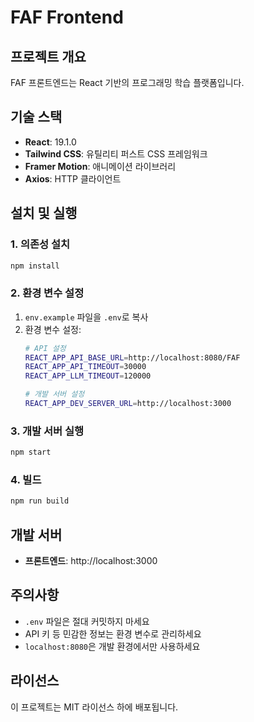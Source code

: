 # FAF Frontend

## 프로젝트 개요
FAF 프론트엔드는 React 기반의 프로그래밍 학습 플랫폼입니다.

## 기술 스택
- **React**: 19.1.0
- **Tailwind CSS**: 유틸리티 퍼스트 CSS 프레임워크
- **Framer Motion**: 애니메이션 라이브러리
- **Axios**: HTTP 클라이언트

## 설치 및 실행

### 1. 의존성 설치
```bash
npm install
```

### 2. 환경 변수 설정
1. `env.example` 파일을 `.env`로 복사
2. 환경 변수 설정:
   ```bash
   # API 설정
   REACT_APP_API_BASE_URL=http://localhost:8080/FAF
   REACT_APP_API_TIMEOUT=30000
   REACT_APP_LLM_TIMEOUT=120000
   
   # 개발 서버 설정
   REACT_APP_DEV_SERVER_URL=http://localhost:3000
   ```

### 3. 개발 서버 실행
```bash
npm start
```

### 4. 빌드
```bash
npm run build
```

## 개발 서버
- **프론트엔드**: http://localhost:3000

## 주의사항
- `.env` 파일은 절대 커밋하지 마세요
- API 키 등 민감한 정보는 환경 변수로 관리하세요
- `localhost:8080`은 개발 환경에서만 사용하세요

## 라이선스
이 프로젝트는 MIT 라이선스 하에 배포됩니다. 
